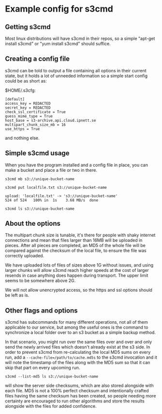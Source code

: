 # Example config for s3cmd

## Getting s3cmd

Most linux distributions will have s3cmd in their repos, so a simple "apt-get install s3cmd" or "yum install s3cmd" should suffice.

## Creating a config file

s3cmd can be told to output a file containing all options in their current state, but it holds a lot of unneeded information so a simple start config could be as short as:

$HOME/.s3cfg:

    [default]
    access_key = REDACTED
    secret_key = REDACTED
    check_ssl_certificate = True
    guess_mime_type = True
    host_base = s3-archive.api.cloud.ipnett.se
    multipart_chunk_size_mb = 16
    use_https = True

and nothing else.

## Simple s3cmd usage

When you have the program installed and a config file in place, you can make a bucket and place a file or two in there.

    s3cmd mb s3://unique-bucket-name

    s3cmd put localfile.txt s3://unique-bucket-name

    upload: 'localfile.txt' -> 's3://unique-bucket-name'
    524 of 524   100% in  1s    3.68 MB/s  done

    s3cmd ls s3://unique-bucket-name


## About the options

The multipart chunk size is tunable, it's there for people with shaky internet connections and mean that files larger than 16MB will be uploaded in pieces.
After all pieces are completed, an MD5 of the whole file will be compared against the checksum of the local file, to ensure the file was correctly uploaded.

We have uploaded lots of files of sizes above 1G without issues, and using larger chunks will allow s3cmd reach higher speeds at the cost of larger resends in case anything does happen during transport. The upper limit seems to be somewhere above 2G.

We will not allow unencrypted access, so the https and ssl options should be left as is.

## Other flags and options

s3cmd has subcommands for many different operations, not all of them applicable to our service, but among the useful ones is the command to synchronize a local folder over to an s3 bucket as a simple backup method.

In that scenario, you might run over the same files over and over and only send the newly arrived files which doesn't already exist at the s3 side.
In order to prevent s3cmd from re-calculating the local MD5 sums on every run, add a
```--cache-file=/path/to/cache.md5s``` to the s3cmd invocation and it will note the timestamp of the files along with the MD5 sum so that it can skip that part on every upcoming run.

    s3cmd --list-md5 ls s3://unique-bucket-name

will show the server side checksums, which are also stored alongside with each file. MD5 is not a 100% perfect checksum and intentionally crafted files having the same checksum has been created, so people needing more certainty are encouraged to run other algorithms and store the results alongside with the files for added confidence.
